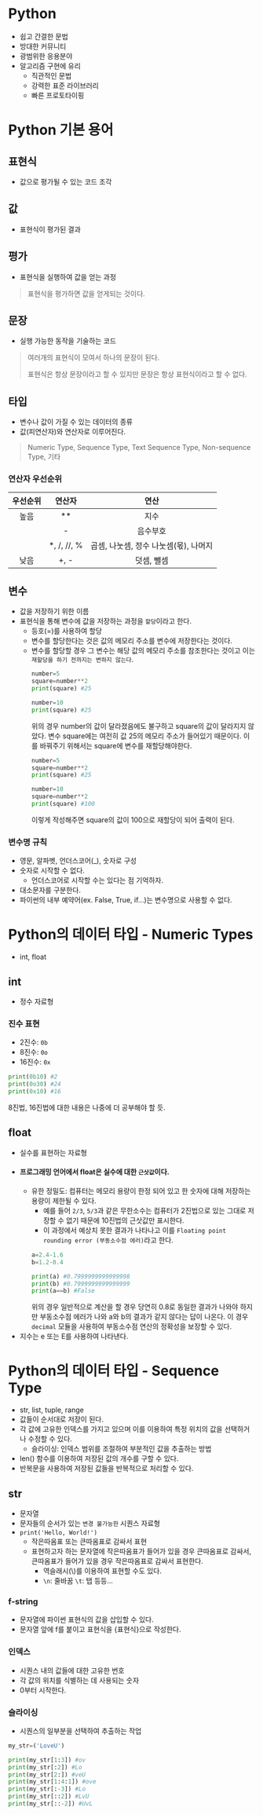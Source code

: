 # Python
- 쉽고 간결한 문법
- 방대한 커뮤니티
- 광범위한 응용분야
- 알고리즘 구현에 유리
    - 직관적인 문법
    - 강력한 표준 라이브러리
    - 빠른 프로토타이핑

# Python 기본 용어
## 표현식
 - 값으로 평가될 수 있는 코드 조각
## 값
 - 표현식이 평가된 결과
## 평가
 - 표현식을 실행하여 값을 얻는 과정

 > 표현식을 평가하면 값을 얻게되는 것이다.

## 문장
 - 실행 가능한 동작을 기술하는 코드

 > 여러개의 표현식이 모여서 하나의 문장이 된다.
 >
 > 표현식은 항상 문장이라고 할 수 있지만 문장은 항상 표현식이라고 할 수 없다.

## 타입
 - 변수나 값이 가질 수 있는 데이터의 종류
 - 값(피연산자)와 연산자로 이루어진다.
 > Numeric Type, Sequence Type, Text Sequence Type, Non-sequence Type, 기타

 ### 연산자 우선순위
 |우선순위|연산자|연산|
 |:----:|:----:|:----:|
 |높음|**|지수|
 ||-|음수부호|
 ||*, /, //, %|곱셈, 나눗셈, 정수 나눗셈(몫), 나머지|
 |낮음|+, -|덧셈, 뺄셈|

## 변수
 - 값을 저장하기 위한 이름
 - 표현식을 통해 변수에 값을 저장하는 과정을 `할당`이라고 한다.
    - 등호(=)를 사용하여 할당
    - 변수를 할당한다는 것은 값의 메모리 주소를 변수에 저장한다는 것이다.
    - 변수를 할당할 경우 그 변수는 해당 값의 메모리 주소를 참조한다는 것이고 이는 `재할당을 하기 전까지는 변하지 않는다`.
        ```python
        number=5
        square=number**2
        print(square) #25

        number=10
        print(square) #25
        ```
        위의 경우 number의 값이 달라졌음에도 불구하고 square의 값이 달라지지 않았다. 변수 square에는 여전히 값 25의 메모리 주소가 들어있기 때문이다. 이를 바꿔주기 위해서는 square에 변수를 재할당해야한다.
        ```python
        number=5
        square=number**2
        print(square) #25

        number=10
        square=number**2
        print(square) #100
        ```
        이렇게 작성해주면 square의 값이 100으로 재할당이 되어 출력이 된다.
    
 ### 변수명 규칙
  - 영문, 알파벳, 언더스코어(_), 숫자로 구성
  - 숫자로 시작할 수 없다.
    - 언더스코어로 시작할 수는 있다는 점 기억하자.
  - 대소문자를 구분한다.
  - 파이썬의 내부 예약어(ex. False, True, if...)는 변수명으로 사용할 수 없다.


# Python의 데이터 타입 - Numeric Types
 - int, float
## int
 - 정수 자료형
 ### 진수 표현
  - 2진수: `0b`
  - 8진수: `0o`
  - 16진수: `0x`
  ```python
  print(0b10) #2
  print(0o30) #24
  print(0x10) #16
  ```
  8진법, 16진법에 대한 내용은 나중에 더 공부해야 할 듯.

## float
 - 실수를 표현하는 자료형
 - #### 프로그래밍 언어에서 float은 실수에 대한 `근삿값`이다.
    - 유한 정밀도: 컴퓨터는 메모리 용량이 한정 되어 있고 한 숫자에 대해 저장하는 용량이 제한될 수 있다.
        - 예를 들어 `2/3`, `5/3`과 같은 무한소수는 컴퓨터가 2진법으로 있는 그대로 저장할 수 없기 때문에 10진법의 근삿값만 표시한다.
        - 이 과정에서 예상치 못한 결과가 나타나고 이를 `Floating point rounding error (부동소수점 에러)`라고 한다.
        ```python
        a=2.4-1.6
        b=1.2-0.4

        print(a) #0.7999999999999998
        print(b) #0.7999999999999999
        print(a==b) #False
        ```
        위의 경우 일반적으로 계산을 할 경우 당연히 0.8로 동일한 결과가 나와야 하지만 부동소수점 에러가 나와 a와 b의 결과가 같지 않다는 답이 나온다. 이 경우 `decimal` 모듈을 사용하여 부동소수점 연산의 정확성을 보장할 수 있다.
 - 지수는 e 또는 E를 사용하여 나타낸다.

# Python의 데이터 타입 - Sequence Type
 - str, list, tuple, range
 - 값들이 순서대로 저장이 된다.
 - 각 값에 고유한 인덱스를 가지고 있으며 이를 이용하여 특정 위치의 값을 선택하거나 수정할 수 있다.
    - 슬라이싱: 인덱스 범위를 조절하여 부분적인 값을 추출하는 방법
 - len() 함수를 이용하여 저장된 값의 개수를 구할 수 있다.
 - 반복문을 사용하여 저장된 값들을 반복적으로 처리할 수 있다.
## str
 - 문자열
 - 문자들의 순서가 있는 `변경 불가능한` 시퀀스 자료형
 - `print('Hello, World!')`
    - 작은따옴표 또는 큰따옴표로 감싸서 표현
    - 표현하고자 하는 문자열에 작은따옴표가 들어가 있을 경우 큰따옴표로 감싸서, 큰따옴표가 들어가 있을 경우 작은따옴표로 감싸서 표현한다.
        - 역슬래시(\\)를 이용하여 표현할 수도 있다.
        - `\n`: 줄바꿈  `\t`: 탭 등등...
 ### f-string
  - 문자열에 파이썬 표현식의 값을 삽입할 수 있다.
  - 문자열 앞에 f를 붙이고 표현식을 {표현식}으로 작성한다.

 ### 인덱스
  - 시퀀스 내의 값들에 대한 고유한 번호
  - 각 값의 위치를 식별하는 데 사용되는 숫자
  - 0부터 시작한다.

 ### 슬라이싱
  - 시퀀스의 일부분을 선택하여 추출하는 작업
  ```python
  my_str=('LoveU')

  print(my_str[1:3]) #ov
  print(my_str[:2]) #Lo
  print(my_str[2:]) #veU
  print(my_str[1:4:1]) #ove
  print(my_str[:-3]) #Lo
  print(my_str[::2]) #LvU
  print(my_str[::-2]) #UvL
  ```
  